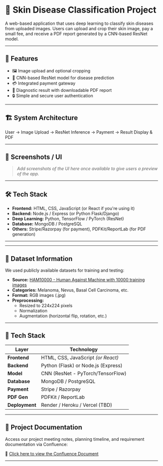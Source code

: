 # 🧬 Skin Disease Classification Project

A web-based application that uses deep learning to classify skin diseases from uploaded images. Users can upload and crop their skin image, pay a small fee, and receive a PDF report generated by a CNN-based ResNet model.

---

## 🚀 Features

- 🖼️ Image upload and optional cropping
- 🧠 CNN-based ResNet model for disease prediction
- 💳 Integrated payment gateway
- 📄 Diagnostic result with downloadable PDF report
- 🔒 Simple and secure user authentication

---

## 🏗️ System Architecture

User → Image Upload → ResNet Inference → Payment → Result Display & PDF

---

## 📸 Screenshots / UI 

> *Add screenshots of the UI here once available to give users a preview of the app.*

---

## 🛠️ Tech Stack

- **Frontend:** HTML, CSS, JavaScript (or React if you're using it)
- **Backend:** Node.js / Express (or Python Flask/Django)
- **Deep Learning:** Python, TensorFlow / PyTorch (ResNet)
- **Database:** MongoDB / PostgreSQL
- **Others:** Stripe/Razorpay (for payment), PDFKit/ReportLab (for PDF generation)

---

---

## 🧾 Dataset Information

We used publicly available datasets for training and testing:

- **Source:** [HAM10000 - Human Against Machine with 10000 training images](https://www.kaggle.com/datasets/kmader/skin-cancer-mnist-ham10000)
- **Categories:** Melanoma, Nevus, Basal Cell Carcinoma, etc.
- **Format:** RGB images (.jpg)
- **Preprocessing:** 
  - Resized to 224x224 pixels
  - Normalization
  - Augmentation (horizontal flip, rotation, etc.)

---

## 🧰 Tech Stack

| Layer        | Technology                     |
|--------------|--------------------------------|
| **Frontend** | HTML, CSS, JavaScript *(or React)* |
| **Backend**  | Python (Flask) or Node.js (Express) |
| **Model**    | CNN (ResNet - PyTorch/TensorFlow) |
| **Database** | MongoDB / PostgreSQL           |
| **Payment**  | Stripe / Razorpay              |
| **PDF Gen**  | PDFKit / ReportLab             |
| **Deployment** | Render / Heroku / Vercel (TBD) |

---

## 📒 Project Documentation

Access our project meeting notes, planning timeline, and requirement documentation via Confluence:

🔗 [Click here to view the Confluence Document](https://your-confluence-link-here.com)

---


